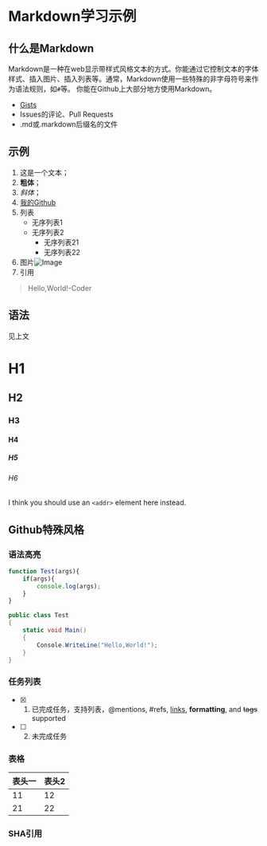 # Markdown学习示例

## 什么是Markdown
Markdown是一种在web显示带样式风格文本的方式。你能通过它控制文本的字体样式、插入图片、插入列表等。通常，Markdown使用一些特殊的非字母符号来作为语法规则，如`#`等。
你能在Github上大部分地方使用Markdown。
* [Gists](https://gist.github.com/)
* Issues的评论、Pull Requests
* .md或.markdown后缀名的文件

## 示例
1. 这是一个文本；
2. **粗体**；
3. *斜体*；
4. [我的Github](https://github.com/venux)
5. 列表
	* 无序列表1
	- 无序列表2
		- 无序列表21
		- 无序列表22
6. 图片![Image](https://avatars2.githubusercontent.com/u/7089227?v=3&s=460)
7. 引用

>Hello,World!-Coder

## 语法
见上文

# H1
## H2
### H3
#### H4
##### H5
###### H6

I think you should use an
`<addr>` element here instead.

## Github特殊风格

### 语法高亮
```javascript
function Test(args){
	if(args){
		console.log(args);
	}	
}
```

```C#
public class Test
{
	static void Main()
	{
		Console.WriteLine("Hello,World!");		
	}
}
```

### 任务列表
- [x] 1. 已完成任务，支持列表，@mentions, #refs, [links](), **formatting**, and <del>tags</del> supported
- [ ] 2. 未完成任务

### 表格
表头一|表头2
-----|-----
11|12
21|22

### SHA引用
